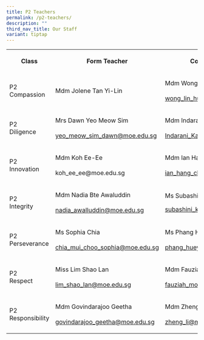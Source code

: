 ```yaml
---
title: P2 Teachers
permalink: /p2-teachers/
description: ""
third_nav_title: Our Staff
variant: tiptap
---
```

<table style="minWidth: 75px">
<colgroup>
<col>
<col>
<col>
</colgroup>
<tbody>
<tr>
<th rowspan="1" colspan="1">
<p><strong>Class</strong>
</p>
</th>
<th rowspan="1" colspan="1">
<p><strong>Form Teacher</strong>
</p>
</th>
<th rowspan="1" colspan="1">
<p><strong>Co-Form Teacher</strong>
</p>
</th>
</tr>
<tr>
<td rowspan="1" colspan="1">
<p>P2
<br>Compassion</p>
</td>
<td rowspan="1" colspan="1">
<p>Mdm Jolene Tan Yi-Lin
<br>
</p>
</td>
<td rowspan="1" colspan="1">
<p>Mdm Wong Lin Hui
<br>
<br><a href="mailto:wong_lin_hui@moe.edu.sg" rel="noopener noreferrer nofollow" target="_blank">wong_lin_hui@moe.edu.sg</a>
</p>
</td>
</tr>
<tr>
<td rowspan="1" colspan="1">
<p>P2
<br>Diligence</p>
</td>
<td rowspan="1" colspan="1">
<p>Mrs Dawn Yeo Meow Sim
<br>
<br><a href="mailto:yeo_meow_sim_dawn@moe.edu.sg" rel="noopener noreferrer nofollow" target="_blank">yeo_meow_sim_dawn@moe.edu.sg</a>
</p>
</td>
<td rowspan="1" colspan="1">
<p>Mdm Indarani d/o Kasinathan
<br>
<br><a href="mailto:Indarani_Kasinathan@moe.edu.sg" rel="noopener noreferrer nofollow" target="_blank">Indarani_Kasinathan@moe.edu.sg</a>
</p>
</td>
</tr>
<tr>
<td rowspan="1" colspan="1">
<p>P2
<br>Innovation</p>
</td>
<td rowspan="1" colspan="1">
<p>Mdm Koh Ee-Ee
<br>
<br><a rel="noopener noreferrer nofollow" target="_blank">koh_ee_ee@moe.edu.sg</a>
</p>
</td>
<td rowspan="1" colspan="1">
<p>Mdm Ian Hang Cheng
<br>
<br><a href="mailto:ian_hang_cheng@moe.edu.sg" rel="noopener noreferrer nofollow" target="_blank">ian_hang_cheng@moe.edu.sg</a>
</p>
</td>
</tr>
<tr>
<td rowspan="1" colspan="1">
<p>P2
<br>Integrity</p>
</td>
<td rowspan="1" colspan="1">
<p>Mdm Nadia Bte Awaluddin
<br>
<br><a href="mailto:nadia_awalluddin@moe.edu.sg" rel="noopener noreferrer nofollow" target="_blank">nadia_awalluddin@moe.edu.sg</a>
</p>
</td>
<td rowspan="1" colspan="1">
<p>Ms Subashini K Chandra</p>
<p><a href="mailto:subashini_k_chandra@moe.edu.sg" rel="noopener noreferrer nofollow" target="_blank">subashini_k_chandra@moe.edu.sg</a>
</p>
</td>
</tr>
<tr>
<td rowspan="1" colspan="1">
<p>P2
<br>Perseverance</p>
</td>
<td rowspan="1" colspan="1">
<p>Ms Sophia Chia
<br>
<br><a href="mailto:chia_mui_choo_sophia@moe.edu.sg" rel="noopener noreferrer nofollow" target="_blank">chia_mui_choo_sophia@moe.edu.sg</a>
</p>
</td>
<td rowspan="1" colspan="1">
<p>Ms Phang Huey Fen
<br>
<br><a href="mailto:phang_huey_fen@moe.edu.sg" rel="noopener noreferrer nofollow" target="_blank">phang_huey_fen@moe.edu.sg</a>
</p>
</td>
</tr>
<tr>
<td rowspan="1" colspan="1">
<p>P2
<br>Respect</p>
</td>
<td rowspan="1" colspan="1">
<p>Miss Lim Shao Lan
<br>
<br><a href="mailto:lim_shao_lan@moe.edu.sg" rel="noopener noreferrer nofollow" target="_blank">lim_shao_lan@moe.edu.sg</a>
</p>
</td>
<td rowspan="1" colspan="1">
<p>Mdm Fauziah Bte Mohd Ata
<br>
<br><a href="mailto:fauziah_mohamed_ata@moe.edu.sg" rel="noopener noreferrer nofollow" target="_blank">fauziah_mohamed_ata@moe.edu.sg</a>
</p>
</td>
</tr>
<tr>
<td rowspan="1" colspan="1">
<p>P2
<br>Responsibility</p>
</td>
<td rowspan="1" colspan="1">
<p>Mdm Govindarajoo Geetha
<br>
<br><a href="mailto:govindarajoo_geetha@moe.edu.sg" rel="noopener noreferrer nofollow" target="_blank">govindarajoo_geetha@moe.edu.sg</a>
</p>
</td>
<td rowspan="1" colspan="1">
<p>Mdm Zheng Li
<br>
<br><a href="mailto:zheng_li@moe.edu.sg" rel="noopener noreferrer nofollow" target="_blank">zheng_li@moe.edu.sg</a>
</p>
</td>
</tr>
</tbody>
</table>
<p></p>